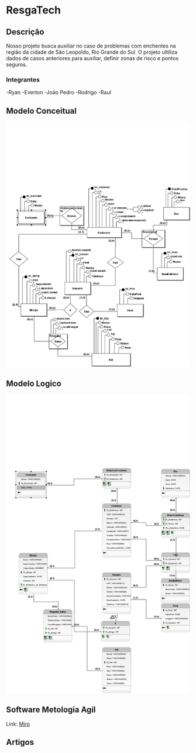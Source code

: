 # ResgaTech

## Descrição
Nosso projeto busca auxiliar no caso de problemas com enchentes na região da cidade de São Leopoldo, Rio Grande do Sul.
O projeto ultiliza dados de casos anteriores para auxiliar, definir zonas de risco e pontos seguros.

### Integrantes
-Ryan
-Everton
-João Pedro
-Rodrigo
-Raul

## Modelo Conceitual
<img src="https://github.com/riansantos21/P.I/blob/main/BrModelo/PI_Conceitual.png">

## Modelo Logico
<img src="https://raw.githubusercontent.com/riansantos21/P.I/refs/heads/main/BrModelo/PI_Logico.png">


## Software Metologia Agil

Link: [Miro](https://miro.com/welcomeonboard/dmJuRVFIRXJQYnExTXYzaWhlcmhmYXRtc2hxeVF4WWRvWjBqTTZUV1VtTVJWdkFxWmZRZEFXQWttT3RwVUFMKytoemJHV3VBeGtUdW0rVEpzY1JsdnpKTFZmb0UvWGlJeWJodVRCcjRMRVVvT3E1YzN0SHZDMEcxZXhNS3pBK29QdGo1ZEV3bUdPQWRZUHQzSGl6V2NBPT0hdjE=?share_link_id=250918291327)


## Artigos
[]()
